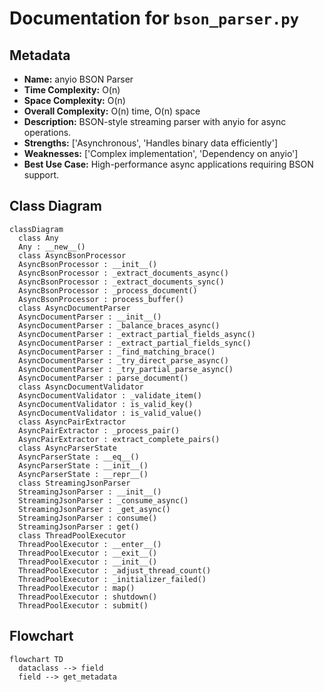 # Documentation for `bson_parser.py`

## Metadata
- **Name:** anyio BSON Parser
- **Time Complexity:** O(n)
- **Space Complexity:** O(n)
- **Overall Complexity:** O(n) time, O(n) space
- **Description:** BSON-style streaming parser with anyio for async operations.
- **Strengths:** ['Asynchronous', 'Handles binary data efficiently']
- **Weaknesses:** ['Complex implementation', 'Dependency on anyio']
- **Best Use Case:** High-performance async applications requiring BSON support.

## Class Diagram
```mermaid
classDiagram
  class Any
  Any : __new__()
  class AsyncBsonProcessor
  AsyncBsonProcessor : __init__()
  AsyncBsonProcessor : _extract_documents_async()
  AsyncBsonProcessor : _extract_documents_sync()
  AsyncBsonProcessor : _process_document()
  AsyncBsonProcessor : process_buffer()
  class AsyncDocumentParser
  AsyncDocumentParser : __init__()
  AsyncDocumentParser : _balance_braces_async()
  AsyncDocumentParser : _extract_partial_fields_async()
  AsyncDocumentParser : _extract_partial_fields_sync()
  AsyncDocumentParser : _find_matching_brace()
  AsyncDocumentParser : _try_direct_parse_async()
  AsyncDocumentParser : _try_partial_parse_async()
  AsyncDocumentParser : parse_document()
  class AsyncDocumentValidator
  AsyncDocumentValidator : _validate_item()
  AsyncDocumentValidator : is_valid_key()
  AsyncDocumentValidator : is_valid_value()
  class AsyncPairExtractor
  AsyncPairExtractor : _process_pair()
  AsyncPairExtractor : extract_complete_pairs()
  class AsyncParserState
  AsyncParserState : __eq__()
  AsyncParserState : __init__()
  AsyncParserState : __repr__()
  class StreamingJsonParser
  StreamingJsonParser : __init__()
  StreamingJsonParser : _consume_async()
  StreamingJsonParser : _get_async()
  StreamingJsonParser : consume()
  StreamingJsonParser : get()
  class ThreadPoolExecutor
  ThreadPoolExecutor : __enter__()
  ThreadPoolExecutor : __exit__()
  ThreadPoolExecutor : __init__()
  ThreadPoolExecutor : _adjust_thread_count()
  ThreadPoolExecutor : _initializer_failed()
  ThreadPoolExecutor : map()
  ThreadPoolExecutor : shutdown()
  ThreadPoolExecutor : submit()

```

## Flowchart
```mermaid
flowchart TD
  dataclass --> field
  field --> get_metadata

```

